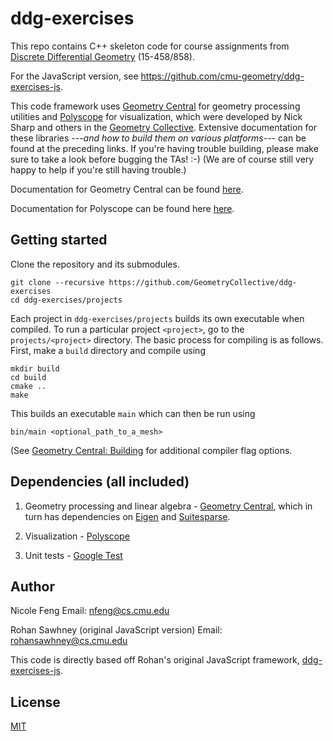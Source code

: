 # ddg-exercises

This repo contains C++ skeleton code for course assignments from [Discrete Differential Geometry](https://brickisland.net/DDGSpring2020/) (15-458/858). 

For the JavaScript version, see https://github.com/cmu-geometry/ddg-exercises-js.

This code framework uses [Geometry Central](https://github.com/nmwsharp/geometry-central) for geometry processing utilities and [Polyscope](https://github.com/nmwsharp/polyscope) for visualization, which were developed by Nick Sharp and others in the [Geometry Collective](http://geometry.cs.cmu.edu/). Extensive documentation for these libraries ---_and how to build them on various platforms_--- can be found at the preceding links.  If you're having trouble building, please make sure to take a look before bugging the TAs! :-)  (We are of course still very happy to help if you're still having trouble.)

Documentation for Geometry Central can be found [here](https://geometry-central.net/).

Documentation for Polyscope can be found here [here](https://polyscope.run/).

## Getting started

Clone the repository and its submodules.
```
git clone --recursive https://github.com/GeometryCollective/ddg-exercises
cd ddg-exercises/projects
```

Each project in `ddg-exercises/projects` builds its own executable when compiled. To 
run a particular project `<project>`, go to the `projects/<project>` directory. The basic process for compiling is as follows. First, make a `build` directory and compile using
```
mkdir build
cd build
cmake ..
make
```
This builds an executable `main` which can then be run using
```
bin/main <optional_path_to_a_mesh>
```

(See [Geometry Central: Building](https://geometry-central.net/build/building/) for additional compiler flag options.

## Dependencies (all included)

1. Geometry processing and linear algebra - [Geometry Central](https://github.com/nmwsharp/geometry-central), which in turn has dependencies on [Eigen](https://eigen.tuxfamily.org) and [Suitesparse](https://people.engr.tamu.edu/davis/suitesparse.html).

2. Visualization - [Polyscope](https://github.com/nmwsharp/polyscope)

3. Unit tests - [Google Test](https://github.com/google/googletest)


## Author

Nicole Feng
Email: nfeng@cs.cmu.edu

Rohan Sawhney (original JavaScript version)
Email: rohansawhney@cs.cmu.edu

This code is directly based off Rohan's original JavaScript framework, [ddg-exercises-js](https://github.com/cmu-geometry/ddg-exercises-js).

## License

[MIT](https://opensource.org/licenses/MIT)
